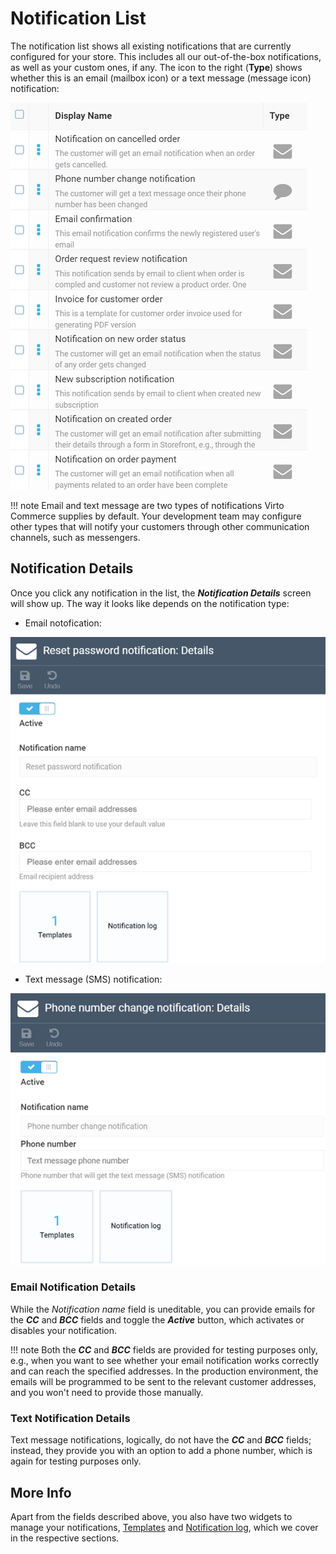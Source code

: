 # Notification List

The notification list shows all existing notifications that are currently configured for your store. This includes all our out-of-the-box notifications, as well as your custom ones, if any. The icon to the right (**Type**) shows whether this is an email (mailbox icon) or a text message (message icon) notification:

![Notification list](media/notification-list.png)

!!! note
	Email and text message are two types of notifications Virto Commerce supplies by default. Your development team may configure other types that will notify your customers through other communication channels, such as messengers.

## Notification Details
Once you click any notification in the list, the ***Notification Details*** screen will show up. The way it looks like depends on the notification type:

+ Email notofication:

![Notification details](media/notification-details.png)

+ Text message (SMS) notification:

![Notification details for text messages](media/notification-details-sms.png)

### Email Notification Details
While the *Notification name* field is uneditable, you can provide emails for the ***CC*** and ***BCC*** fields and toggle the ***Active*** button, which activates or disables your notification.

!!! note
	Both the ***CC*** and ***BCC*** fields are provided for testing purposes only, e.g., when you want to see whether your email notification works correctly and can reach the specified addresses. In the production environment, the emails will be programmed to be sent to the relevant customer addresses, and you won't need to provide those manually.

### Text Notification Details
Text message notifications, logically, do not have the ***CC*** and ***BCC*** fields; instead, they provide you with an option to add a phone number, which is again for testing purposes only.

## More Info
Apart from the fields described above, you also have two widgets to manage your notifications, [Templates](notification-templates.md) and [Notification log](notification-log.md), which we cover in the respective sections.